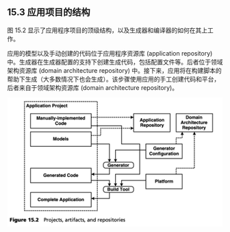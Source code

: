 ## 15.3 应用项目的结构
图 15.2 显示了应用程序项目的顶级结构，以及生成器和编译器的如何在其上工作。

应用的模型以及手动创建的代码位于应用程序资源库 (application repository) 中。生成器在生成器配置的支持下创建生成代码，包括配置文件等。后者位于领域架构资源库 (domain architecture repository) 中。接下来，应用将在构建脚本的帮助下生成（大多数情况下也会生成）。该步骤使用应用的手工创建代码和平台，后者来自于领域架构资源库 (domain architecture repository)。

![Figure 15.2](../img/f15.2.png)
